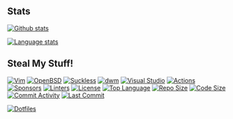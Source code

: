 ## Stats

[![Github stats](https://github-readme-stats.vercel.app/api?username=yuri-norwood&count_private=true&show_icons=true&theme=dark&include_all_commits=true)](https://github.com/yuri-norwood/)

[![Language stats](https://github-readme-stats.vercel.app/api/top-langs?username=yuri-norwood&count_private=true&show_icons=true&theme=dark&langs_count=10&layout=compact&card_width=445&exclude_repo=wolfenstein&hide=css&langs_count=10)](https://github.com/yuri-norwood/)

## Steal My Stuff!
[![Vim](https://img.shields.io/github/labels/yuri-norwood/dotfiles/vim?logo=vim)](https://github.com/yuri-norwood/dotfiles/issues?q=label%3Avim)
[![OpenBSD](https://img.shields.io/github/labels/yuri-norwood/dotfiles/openbsd?logo=openbsd&logoColor=000)](https://github.com/yuri-norwood/dotfiles/issues?q=label%3Aopenbsd)
[![Suckless](https://img.shields.io/github/labels/yuri-norwood/dotfiles/suckless?logo=suckless)](https://github.com/yuri-norwood/dotfiles/issues?q=label%3Asuckless)
[![dwm](https://img.shields.io/github/labels/yuri-norwood/dotfiles/dwm?logo=dwm)](https://github.com/yuri-norwood/dotfiles/issues?q=label%3Adwm)
[![Visual Studio](https://img.shields.io/github/labels/yuri-norwood/dotfiles/visual%20studio?logo=visual%20studio)](https://github.com/yuri-norwood/dotfiles/issues?q=label%3A%22visual+studio%22)
[![Actions](https://img.shields.io/badge/-actions-2088ff?logo=github-actions&logoColor=ffffff)](https://github.com/yuri-norwood/dotfiles/actions)
[![Sponsors](https://img.shields.io/badge/-sponsor-ea4aaa?logo=github-sponsors&logoColor=ffffff)](https://github.com/sponsors/yuri-norwood)
[![Linters](https://img.shields.io/github/workflow/status/yuri-norwood/dotfiles/linting?label)](https://github.com/yuri-norwood/dotfiles/actions?query=workflow%3Alinting)
[![License](https://img.shields.io/badge/-Unlicense-blue)](https://github.com/yuri-norwood/dotfiles/blob/main/.github/LICENSE)
[![Top Language](https://img.shields.io/github/languages/top/yuri-norwood/dotfiles)](https://github.com/yuri-norwood/dotfiles)
[![Repo Size](https://img.shields.io/github/repo-size/yuri-norwood/dotfiles)](https://github.com/yuri-norwood/dotfiles)
[![Code Size](https://img.shields.io/github/languages/code-size/yuri-norwood/dotfiles)](https://github.com/yuri-norwood/dotfiles)
[![Commit Activity](https://img.shields.io/github/commit-activity/w/yuri-norwood/dotfiles)](https://github.com/yuri-norwood/dotfiles/commits)
[![Last Commit](https://img.shields.io/github/last-commit/yuri-norwood/dotfiles)](https://github.com/yuri-norwood/dotfiles/commits)

[![Dotfiles](https://github-readme-stats.vercel.app/api/pin/?username=yuri-norwood&repo=dotfiles&theme=dark)](https://github.com/yuri-norwood/dotfiles)
